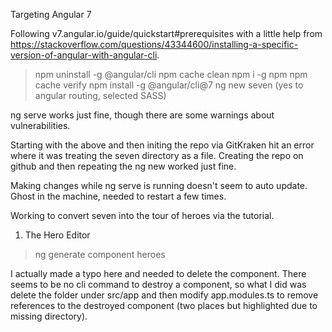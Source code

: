 Targeting Angular 7

Following v7.angular.io/guide/quickstart#prerequisites with a little help from https://stackoverflow.com/questions/43344600/installing-a-specific-version-of-angular-with-angular-cli.

> npm uninstall -g @angular/cli
> npm cache clean
> npm i -g npm
> npm cache verify
> npm install -g @angular/cli@7
> ng new seven 
(yes to angular routing, selected SASS)

ng serve works just fine, though there are some warnings about vulnerabilities. 

Starting with the above and then initing the repo via GitKraken hit an error where it was treating the seven directory as a file. Creating the repo on github and then repeating the ng new worked just fine.

Making changes while ng serve is running doesn't seem to auto update. Ghost in the machine, needed to restart a few times.

Working to convert seven into the tour of heroes via the tutorial. 

1. The Hero Editor

>ng generate component heroes

I actually made a typo here and needed to delete the component. There seems to be no cli command to destroy a component, so what I did was delete the folder under src/app and then modify app.modules.ts to remove references to the destroyed component (two places but highlighted due to missing directory).